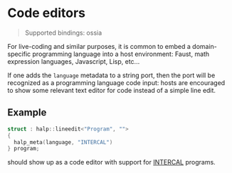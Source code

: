 # Code editors

> Supported bindings: ossia

For live-coding and similar purposes, it is common to embed a domain-specific programming language 
into a host environment: Faust, math expression languages, Javascript, Lisp, etc...

If one adds the `language` metadata to a string port, then the port will be recognized 
as a programming language code input: hosts are encouraged to show some relevant text editor for code 
instead of a simple line edit.

## Example

```cpp
struct : halp::lineedit<"Program", "">
{
  halp_meta(language, "INTERCAL")
} program;
```

should show up as a code editor with support for [INTERCAL](https://en.wikipedia.org/wiki/INTERCAL) programs.
